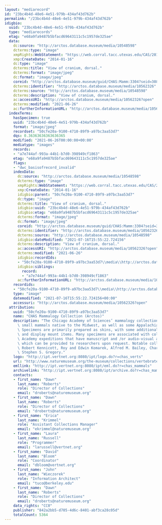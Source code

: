 ```yaml
---
layout: "mediarecord"
id: "23bc4b4d-48e6-4e51-979b-434af43d762b"
permalink: "/23bc4b4d-48e6-4e51-979b-434af43d762b"
idigbio:
  uuid: "23bc4b4d-48e6-4e51-979b-434af43d762b"
  type: "mediarecords"
  etag: "e68a9fa9487b5bfacd69643111c5c1957de325ae"
  data:
    dc:source: "http://arctos.database.museum/media/10548598"
    dcterms:type: "image"
    xmpRights:WebStatement: "https://web.corral.tacc.utexas.edu/CAS/20161217-02/jpg/chas_mamm_3304.5.jpg"
    xmp:CreateDate: "2014-01-16"
    dc:type: "image"
    dcterms:title: "View of cranium, dorsal."
    dcterms:format: "image/jpeg"
    dc:format: "image/jpeg"
    coreid: "http://arctos.database.museum/guid/CHAS:Mamm:3304?seid=3088433"
    dcterms:identifier: "http://arctos.database.museum/media/10562326"
    dcterms:source: "http://arctos.database.museum/media/10548598"
    dcterms:description: "View of cranium, dorsal."
    ac:accessURI: "http://arctos.database.museum/media/10562326?open"
    dcterms:modified: "2021-06-26"
    ac:furtherInformationURL: "http://arctos.database.museum/media/10562326"
  indexTerms:
    hasSpecimen: true
    uuid: "23bc4b4d-48e6-4e51-979b-434af43d762b"
    format: "image/jpeg"
    recordset: "50cfe20a-9100-4710-89f9-a97bc3aa53d7"
    dqs: 0.36363636363636365
    modified: "2021-06-26T00:00:00+00:00"
    mediatype: "images"
    records:
    - "a7e744af-993a-44b1-b7d0-398949cf1863"
    etag: "e68a9fa9487b5bfacd69643111c5c1957de325ae"
    flags:
    - "dwc_basisofrecord_invalid"
    indexData:
      dc:source: "http://arctos.database.museum/media/10548598"
      dcterms:type: "image"
      xmpRights:WebStatement: "https://web.corral.tacc.utexas.edu/CAS/20161217-02/jpg/chas_mamm_3304.5.jpg"
      xmp:CreateDate: "2014-01-16"
      idigbio:parent: "50cfe20a-9100-4710-89f9-a97bc3aa53d7"
      dc:type: "image"
      dcterms:title: "View of cranium, dorsal."
      idigbio:uuid: "23bc4b4d-48e6-4e51-979b-434af43d762b"
      idigbio:etag: "e68a9fa9487b5bfacd69643111c5c1957de325ae"
      dcterms:format: "image/jpeg"
      dc:format: "image/jpeg"
      coreid: "http://arctos.database.museum/guid/CHAS:Mamm:3304?seid=3088433"
      dcterms:identifier: "http://arctos.database.museum/media/10562326"
      dcterms:source: "http://arctos.database.museum/media/10548598"
      idigbio:dateModified: "2021-07-16T15:55:22.724156"
      dcterms:description: "View of cranium, dorsal."
      ac:accessURI: "http://arctos.database.museum/media/10562326?open"
      dcterms:modified: "2021-06-26"
      idigbio:recordIds:
      - "50cfe20a-9100-4710-89f9-a97bc3aa53d7\\media\\http://arctos.database.museum/media/10562326"
      idigbio:siblings:
        record:
        - "a7e744af-993a-44b1-b7d0-398949cf1863"
      ac:furtherInformationURL: "http://arctos.database.museum/media/10562326"
    recordids:
    - "50cfe20a-9100-4710-89f9-a97bc3aa53d7\\media\\http://arctos.database.museum/media/10562326"
    type: "image"
    datemodified: "2021-07-16T15:55:22.724156+00:00"
    accessuri: "http://arctos.database.museum/media/10562326?open"
  attribution:
    uuid: "50cfe20a-9100-4710-89f9-a97bc3aa53d7"
    name: "CHAS Mammalogy Collection (Arctos)"
    description: "The Chicago Academy of Sciences’ mammalogy collection contains mostly\
      \ small mammals native to the Midwest, as well as some Appalachian species.\
      \ Specimens are primarily prepared as skins, with some additional osteological\
      \ and display mount items. Many specimens are associated with collectors or\
      \ Academy expeditions that have manuscript and /or audio-visual archival material,\
      \ which can be provided to researchers upon request. Notable collectors include\
      \ Robert Kennicott, Roy and Edwin Komarek, Alfred M. Bailey, Charles D. Brower,\
      \ Stephen S. Gregory."
    logo: "http://ipt.vertnet.org:8080/ipt/logo.do?r=chas_verts"
    url: "http://www.naturemuseum.org/the-museum/collections/vertebrates"
    emllink: "http://ipt.vertnet.org:8080/ipt/eml.do?r=chas_mammals"
    archivelink: "http://ipt.vertnet.org:8080/ipt/archive.do?r=chas_mammals"
    contacts:
    - first_name: "Dawn"
      last_name: "Roberts"
      role: "Director of Collections"
      email: "droberts@naturemuseum.org"
    - first_name: "Dawn"
      last_name: "Roberts"
      role: "Director of Collections"
      email: "droberts@naturemuseum.org"
    - first_name: "Erica"
      last_name: "Krimmel"
      role: "Assistant Collections Manager"
      email: "ekrimmel@naturemuseum.org"
    - first_name: "Laura"
      last_name: "Russell"
      role: "Programmer"
      email: "larussell@vertnet.org"
    - first_name: "David"
      last_name: "Bloom"
      role: "Coordinator"
      email: "dbloom@vertnet.org"
    - first_name: "John"
      last_name: "Wieczorek"
      role: "Information Architect"
      email: "tuco@berkeley.edu"
    - first_name: "Dawn"
      last_name: "Roberts"
      role: "Director of Collections"
      email: "droberts@naturemuseum.org"
    data_rights: "CC0"
    publisher: "842a2bb5-d705-4d6c-8401-abf3ca28c05d"
    totalCount: 5364
---
```

